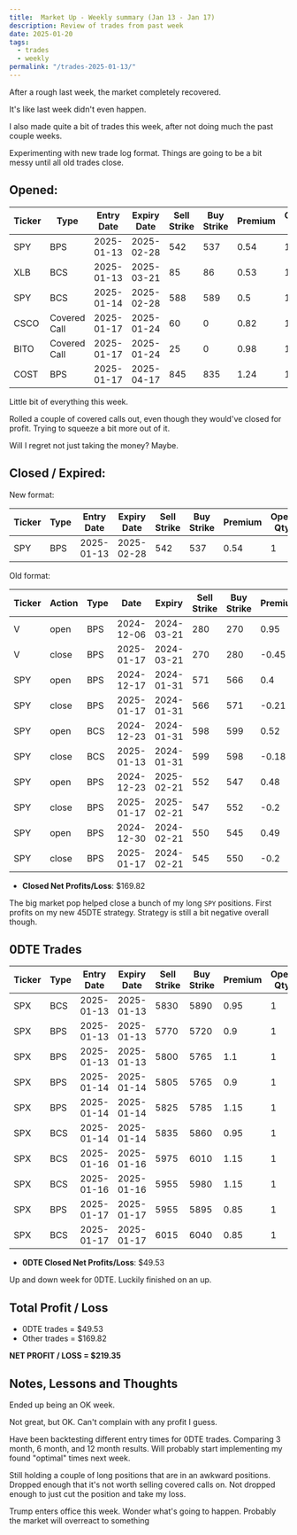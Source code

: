 ```yaml
---
title:  Market Up - Weekly summary (Jan 13 - Jan 17)
description: Review of trades from past week
date: 2025-01-20
tags:
  - trades
  - weekly
permalink: "/trades-2025-01-13/"
---
```


After a rough last week, the market completely recovered.

It's like last week didn't even happen.

I also made quite a bit of trades this week, after not doing much the past couple weeks.

Experimenting with new trade log format.  Things are going to be a bit messy until all old trades close.

## Opened:

<div class="trade-table weekly full-width">

|**Ticker**|**Type**|**Entry Date**|**Expiry Date**|**Sell Strike**|**Buy Strike**|**Premium**|**Open Qty**|**Fee open**|**Net Premium**|
|---|---|---|---|---|---|---|---|---|---|
|SPY|BPS|2025-01-13|2025-02-28|542|537|0.54|1|1.41|52.59|
|XLB|BCS|2025-01-13|2025-03-21|85|86|0.53|1|1.41|51.59|
|SPY|BCS|2025-01-14|2025-02-28|588|589|0.5|1|3.07|46.93|
|CSCO|Covered Call|2025-01-17|2025-01-24|60|0|0.82|1|1.06|80.94|
|BITO|Covered Call|2025-01-17|2025-01-24|25|0|0.98|1|0.71|97.29|
|COST|BPS|2025-01-17|2025-04-17|845|835|1.24|1|2.14|121.86|

</div>

Little bit of everything this week.

Rolled a couple of covered calls out, even though they would've closed for profit.  Trying to squeeze a bit more out of it.

Will I regret not just taking the money?  Maybe.


## Closed / Expired:

New format:

<div class = "trade-table weekly full-width">

|**Ticker**|**Type**|**Entry Date**|**Expiry Date**|**Sell Strike**|**Buy Strike**|**Premium**|**Open Qty**|**Fee open**|**Net Premium**|**Exit Date**|**Close Cost**|**Close Qty**|**Fee close**|**Profit/Loss**|
|---|---|---|---|---|---|---|---|---|---|---|---|---|---|---|
|SPY|BPS|2025-01-13|2025-02-28|542|537|0.54|1|1.41|52.59|2025-01-15|-0.21|1|2.12|29.47|

</div>

Old format: 

<div class = "trade-table monthly full-width">

|**Ticker**|**Action**|**Type**|**Date**|**Expiry**|**Sell Strike**|**Buy Strike**|**Premium**|**Qty**|**Fee**|**Net**|**Profit/Loss**|
|---|---|---|---|---|---|---|---|---|---|---|---|
|V|open|BPS|2024-12-06|2024-03-21|280|270|0.95|1|2.31|92.69|$46.27|
|V|close|BPS|2025-01-17|2024-03-21|270|280|-0.45|1|1.42|-46.42|
|SPY|open|BPS|2024-12-17|2024-01-31|571|566|0.4|1|2.11|37.89|$14.78|
|SPY|close|BPS|2025-01-17|2024-01-31|566|571|-0.21|1|2.11|-23.11|
|SPY|open|BCS|2024-12-23|2024-01-31|598|599|0.52|1|3.06|48.94|$28.84|
|SPY|close|BCS|2025-01-13|2024-01-31|599|598|-0.18|1|2.1|-20.1|
|SPY|open|BPS|2024-12-23|2025-02-21|552|547|0.48|1|1.4|46.6|$24.48|
|SPY|close|BPS|2025-01-17|2025-02-21|547|552|-0.2|1|2.12|-22.12|
|SPY|open|BPS|2024-12-30|2024-02-21|550|545|0.49|1|1.4|47.6|$25.98|
|SPY|close|BPS|2025-01-17|2024-02-21|545|550|-0.2|1|1.62|-21.62|

</div>

- **Closed Net Profits/Loss**: $169.82

The big market pop helped close a bunch of my long `SPY` positions.  First profits on my new 45DTE strategy.  Strategy is still a bit negative overall though.

## 0DTE Trades

<div class = "trade-table weekly full-width">

|**Ticker**|**Type**|**Entry Date**|**Expiry Date**|**Sell Strike**|**Buy Strike**|**Premium**|**Open Qty**|**Fee open**|**Net Premium**|**Exit Date**|**Close Cost**|**Close Qty**|**Fee close**|**Profit/Loss**|
|---|---|---|---|---|---|---|---|---|---|---|---|---|---|---|
|SPX|BCS|2025-01-13|2025-01-13|5830|5890|0.95|1|3.19|91.81|2025-01-13|-2.05|1|1.64|-114.83|
|SPX|BPS|2025-01-13|2025-01-13|5770|5720|0.9|1|3.19|86.81|2025-01-13|-0.35|1|3.1|48.71|
|SPX|BPS|2025-01-13|2025-01-13|5800|5765|1.1|1|3.19|106.81|2025-01-13|-0.4|1|1.55|65.26|
|SPX|BPS|2025-01-14|2025-01-14|5805|5765|0.9|1|3.19|86.81|2025-01-14|-0.35|1|3.1|48.71|
|SPX|BPS|2025-01-14|2025-01-14|5825|5785|1.15|1|3.19|111.81|2025-01-14|-0.45|1|3.1|63.71|
|SPX|BCS|2025-01-14|2025-01-14|5835|5860|0.95|1|3.19|91.81|2025-01-14|-1.95|1|1.64|-104.83|
|SPX|BCS|2025-01-16|2025-01-16|5975|6010|1.15|1|3.21|111.79|2025-01-16|-0.45|1|1.56|65.23|
|SPX|BCS|2025-01-16|2025-01-16|5955|5980|1.15|1|3.21|111.79|2025-01-16|-2.3|1|3.21|-121.42|
|SPX|BPS|2025-01-17|2025-01-17|5955|5895|0.85|1|3.21|81.79|2025-01-17|-0.3|1|3.12|48.67|
|SPX|BCS|2025-01-17|2025-01-17|6015|6040|0.85|1|3.12|81.88|2025-01-17|-0.3|1|1.56|50.32|

</div>

- **0DTE Closed Net Profits/Loss**: $49.53

Up and down week for 0DTE.  Luckily finished on an up.

## Total Profit / Loss


+ 0DTE trades = $49.53
+ Other trades = $169.82

**NET PROFIT / LOSS = $219.35**

## Notes, Lessons and Thoughts

Ended up being an OK week.

Not great, but OK.  Can't complain with any profit I guess.

Have been backtesting different entry times for 0DTE trades.  Comparing 3 month, 6 month, and 12 month results. Will probably start implementing my found "optimal" times next week.

Still holding a couple of long positions that are in an awkward positions. Dropped enough that it's not worth selling covered calls on.  Not dropped enough to just cut the position and take my loss.

Trump enters office this week.  Wonder what's going to happen.  Probably the market will overreact to something
